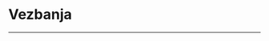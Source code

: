 # Vezbanja

-------------------------------------------------------------------------------------------------------------------------------------------
